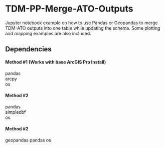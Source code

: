 # TDM-PP-Merge-ATO-Outputs
Jupyter notebook example on how to use Pandas or Geopandas to merge TDM-ATO outputs into one table while updating the schema.  Some plotting and mapping examples are also included.

## Dependencies  

#### Method #1 (Works with base ArcGIS Pro Install)
pandas  
arcpy  
os 

#### Method #2  
pandas  
simpledbf  
os  

#### Method #2  
geopandas
pandas
os

